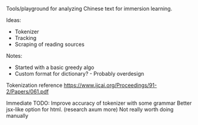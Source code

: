Tools/playground for analyzing Chinese text for immersion learning.

Ideas:
- Tokenizer
- Tracking
- Scraping of reading sources


Notes:
- Started with a basic greedy algo
- Custom format for dictionary? - Probably overdesign


Tokenization reference
https://www.ijcai.org/Proceedings/91-2/Papers/061.pdf

Immediate TODO:
Improve accuracy of tokenizer with some grammar
Better jsx-like option for html. (research axum more) Not really worth doing manually
